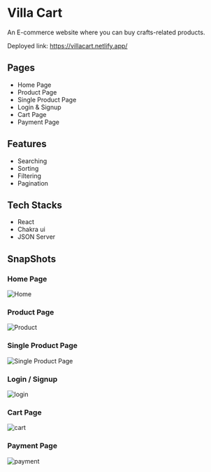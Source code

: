 # Villa Cart
An E-commerce website where you can buy crafts-related products.

Deployed link: https://villacart.netlify.app/

<h2>Pages</h2>
<ul>
  <li>Home Page</li>
  <li>Product Page</li>
  <li>Single Product Page</li>
  <li>Login & Signup</li>
  <li>Cart Page</li>
  <li>Payment Page</li>
</ul>

<h2>Features</h2>
<ul>
  <li>Searching</li>
  <li>Sorting</li>
  <li>Filtering</li>
  <li>Pagination</li>
</ul>

<h2>Tech Stacks</h2>
<ul>
  <li>React</li>
  <li>Chakra ui</li>
  <li>JSON Server</li>
</ul>

<h2>SnapShots</h2>

<h3>Home Page</h3>

![Home](https://github.com/izhar100/villacart/assets/95142289/54b2b345-2f5a-4580-94db-8dcae5762405)

<h3>Product Page</h3>

![Product](https://github.com/izhar100/villacart/assets/95142289/e365771f-45ca-442f-a218-5efc0e23bbb7)

<h3>Single Product Page</h3>

![Single Product Page](https://github.com/izhar100/villacart/assets/95142289/5086783f-44a5-4653-b460-e432cbbbe26e)

<h3>Login / Signup</h3>

![login](https://github.com/izhar100/villacart/assets/95142289/ac20964f-630e-4804-b590-f4eaf3f02cd3)

<h3>Cart Page</h3>

![cart](https://github.com/izhar100/villacart/assets/95142289/dee04e42-23d0-44f3-bee4-e4e6c6c7e558)

<h3>Payment Page</h3>

![payment](https://github.com/izhar100/villacart/assets/95142289/d5817666-aab5-441d-a66b-91178e601bbe)








